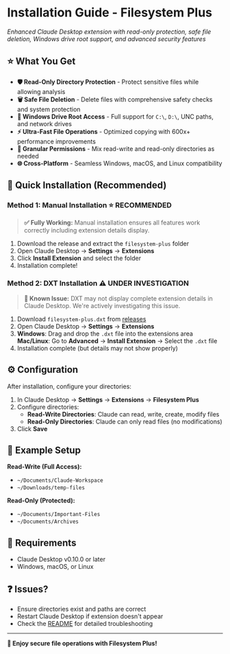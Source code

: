 # Installation Guide - Filesystem Plus

*Enhanced Claude Desktop extension with read-only protection, safe file deletion, Windows drive root support, and advanced security features*

## ⭐ What You Get

- **🛡️ Read-Only Directory Protection** - Protect sensitive files while allowing analysis
- **🗑️ Safe File Deletion** - Delete files with comprehensive safety checks and system protection
- **💾 Windows Drive Root Access** - Full support for `C:\`, `D:\`, UNC paths, and network drives
- **⚡ Ultra-Fast File Operations** - Optimized copying with 600x+ performance improvements
- **🔐 Granular Permissions** - Mix read-write and read-only directories as needed
- **🌐 Cross-Platform** - Seamless Windows, macOS, and Linux compatibility

## 🚀 Quick Installation (Recommended)

### Method 1: Manual Installation ⭐ **RECOMMENDED**
> **✅ Fully Working:** Manual installation ensures all features work correctly including extension details display.

1. Download the release and extract the `filesystem-plus` folder
2. Open Claude Desktop → **Settings** → **Extensions**
3. Click **Install Extension** and select the folder
4. Installation complete!

### Method 2: DXT Installation ⚠️ **UNDER INVESTIGATION**
> **🔧 Known Issue:** DXT may not display complete extension details in Claude Desktop. We're actively investigating this issue.

1. Download `filesystem-plus.dxt` from [releases](https://github.com/smcneece/ClaudeDesktopFilesystemPlus/releases/latest)
2. Open Claude Desktop → **Settings** → **Extensions**
3. **Windows**: Drag and drop the `.dxt` file into the extensions area
   **Mac/Linux**: Go to **Advanced** → **Install Extension** → Select the `.dxt` file  
4. Installation complete (but details may not show properly)

## ⚙️ Configuration

After installation, configure your directories:

1. In Claude Desktop → **Settings** → **Extensions** → **Filesystem Plus**
2. Configure directories:
   - **Read-Write Directories**: Claude can read, write, create, modify files
   - **Read-Only Directories**: Claude can only read files (no modifications)
3. Click **Save**

## 📁 Example Setup

**Read-Write (Full Access):**
- `~/Documents/Claude-Workspace`
- `~/Downloads/temp-files`

**Read-Only (Protected):**
- `~/Documents/Important-Files`  
- `~/Documents/Archives`

## 🔧 Requirements

- Claude Desktop v0.10.0 or later
- Windows, macOS, or Linux

## ❓ Issues?

- Ensure directories exist and paths are correct
- Restart Claude Desktop if extension doesn't appear
- Check the [README](README.md) for detailed troubleshooting

---

**🎉 Enjoy secure file operations with Filesystem Plus!**